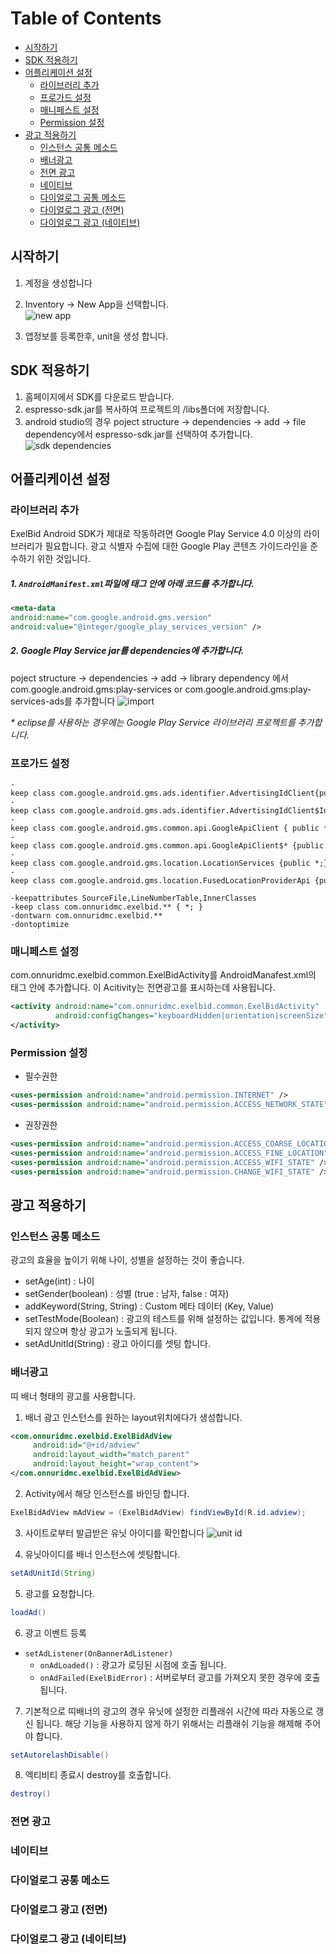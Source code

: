 
Table of Contents
=================

* [시작하기](#시작하기)
* [SDK 적용하기](#sdk-적용하기)
* [어플리케이션 설정](#어플리케이션-설정)
  * [라이브러리 추가](#라이브러리-추가)
  * [프로가드 설정](#프로가드-설정)
  * [매니페스트 설정](#매니페스트-설정)
  * [Permission 설정](#permission-설정)
* [광고 적용하기](#광고-적용하기)
  * [인스턴스 공통 메소드](#인스턴스-공통-메소드)
  * [배너광고](#배너광고)
  * [전면 광고](#전면-광고)
  * [네이티브](#네이티브)
  * [다이얼로그 공통 메소드](#다이얼로그-공통-메소드)
  * [다이얼로그 광고 (전면)](#다이얼로그-광고-전면)
  * [다이얼로그 광고 (네이티브)](#다이얼로그-광고-네이티브)


## 시작하기

1. 계정을 생성합니다
2. Inventory -> New App을 선택합니다.<br/>
![new app](./img/sdk-1.png)

3. 앱정보를 등록한후, unit을 생성 합니다.

## SDK 적용하기

1. 홈페이지에서 SDK를 다운로드 받습니다.
2. espresso-sdk.jar를 복사하여 프로젝트의 /libs폴더에 저장합니다.
3. android studio의 경우 poject structure -> dependencies -> add -> file dependency에서 espresso-sdk.jar를 선택하여 추가합니다.
![sdk dependencies](./img/sdk-2.png)


## 어플리케이션 설정

### 라이브러리 추가

ExelBid Android SDK가 제대로 작동하려면 Google Play Service 4.0 이상의 라이브러리가 필요합니다. 광고 식별자 수집에 대한 Google Play 콘텐츠 가이드라인을 준수하기 위한 것입니다.

##### 1. ``AndroidManifest.xml``파일에 <application> 태그 안에 아래 코드를 추가합니다.

```xml
<meta-data  
android:name="com.google.android.gms.version"  
android:value="@integer/google_play_services_version" />  
```

##### 2. Google Play Service jar를 dependencies에 추가합니다.

poject structure -> dependencies -> add -> library dependency 에서 com.google.android.gms:play-services or com.google.android.gms:play-services-ads를 추가합니다
![import](./img/sdk-3.png)

_* eclipse를 사용하는 경우에는 Google Play Service 라이브러리 프로젝트를 추가합니다._

### 프로가드 설정

```
-keep class com.google.android.gms.ads.identifier.AdvertisingIdClient{public *;}  
-keep class com.google.android.gms.ads.identifier.AdvertisingIdClient$Info{public *;}  
-keep class com.google.android.gms.common.api.GoogleApiClient { public *; }  
-keep class com.google.android.gms.common.api.GoogleApiClient$* {public *;}  
-keep class com.google.android.gms.location.LocationServices {public *;}  
-keep class com.google.android.gms.location.FusedLocationProviderApi {public *;}  
  
-keepattributes SourceFile,LineNumberTable,InnerClasses  
-keep class com.onnuridmc.exelbid.** { *; }  
-dontwarn com.onnuridmc.exelbid.**  
-dontoptimize
```

### 매니페스트 설정

com.onnuridmc.exelbid.common.ExelBidActivity를 AndroidManafest.xml의 <applicatrion> 태그 안에 추가합니다. 이 Acitivity는 전면광고를 표시하는데 사용됩니다.

```xml
<activity android:name="com.onnuridmc.exelbid.common.ExelBidActivity"  
          android:configChanges="keyboardHidden|orientation|screenSize" >  
</activity>  
```

### Permission 설정

* 필수권한

```xml
<uses-permission android:name="android.permission.INTERNET" />  
<uses-permission android:name="android.permission.ACCESS_NETWORK_STATE" />  
```

* 권장권한

```xml
<uses-permission android:name="android.permission.ACCESS_COARSE_LOCATION" />  
<uses-permission android:name="android.permission.ACCESS_FINE_LOCATION" />  
<uses-permission android:name="android.permission.ACCESS_WIFI_STATE" />  
<uses-permission android:name="android.permission.CHANGE_WIFI_STATE" />  
```

## 광고 적용하기

### 인스턴스 공통 메소드

광고의 효율을 높이기 위해 나이, 성별을 설정하는 것이 좋습니다.

*	setAge(int) : 나이
*	setGender(boolean) : 성별 (true : 남자, false : 여자)
*	addKeyword(String, String) : Custom 메타 데이터 (Key, Value)
*	setTestMode(Boolean) : 광고의 테스트를 위해 설정하는 값입니다. 통계에 적용 되지 않으며 항상 광고가 노출되게 됩니다.
*	setAdUnitId(String) : 광고 아이디를 셋팅 합니다.


### 배너광고

띠 배너 형태의 광고를 사용합니다.

1.  배너 광고 인스턴스를 원하는 layout위치에다가 생성합니다.
```xml
<com.onnuridmc.exelbid.ExelBidAdView  
     android:id="@+id/adview"  
     android:layout_width="match_parent"  
     android:layout_height="wrap_content">  
</com.onnuridmc.exelbid.ExelBidAdView>  
```

2. Activity에서 해당 인스턴스를 바인딩 합니다.
```java
ExelBidAdView mAdView = (ExelBidAdView) findViewById(R.id.adview); 
```

3. 사이트로부터 발급받은 유닛 아이디를 확인합니다
![unit id](./img/sdk-4.png)

4. 유닛아이디를 배너 인스턴스에 셋팅합니다.
```java
setAdUnitId(String)
```

5. 광고를 요청합니다.
```java
loadAd()
```

6. 광고 이벤트 등록
* ``setAdListener(OnBannerAdListener)``
  - ``onAdLoaded()`` : 광고가 로딩된 시점에 호출 됩니다.
  -	``onAdFailed(ExelBidError)`` : 서버로부터 광고를 가져오지 못한 경우에 호출 됩니다.

7. 기본적으로 띠배너의 광고의 경우 유닛에 설정한 리플래쉬 시간에 따라 자동으로 갱신 됩니다. 해당 기능을 사용하지 않게 하기 위해서는 리플래쉬 기능을 해제해 주어야 합니다.
```java
setAutorelashDisable()
```

8. 엑티비티 종료시 destroy를 호출합니다.
```java
destroy()
```

### 전면 광고

### 네이티브

### 다이얼로그 공통 메소드

### 다이얼로그 광고 (전면)

### 다이얼로그 광고 (네이티브)
